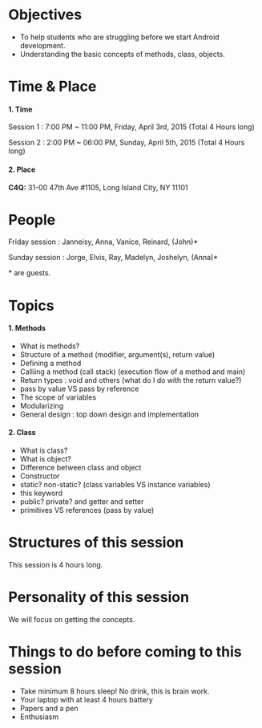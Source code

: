 # Objectives

- To help students who are struggling before we start Android development.
- Understanding the basic concepts of methods, class, objects.

# Time & Place

#### 1. Time

Session 1 : 7:00 PM ~ 11:00 PM, Friday, April 3rd, 2015 (Total 4 Hours long)

Session 2 : 2:00 PM ~ 06:00 PM, Sunday, April 5th, 2015 (Total 4 Hours long)


#### 2. Place
**C4Q:** 31-00 47th Ave #1105, Long Island City, NY 11101


# People

Friday session : Janneisy, Anna, Vanice, Reinard, (John)*

Sunday session : Jorge, Elvis, Ray, Madelyn, Joshelyn, (Anna)*

\* are guests.

# Topics

#### 1. Methods

- What is methods?
- Structure of a method (modifier, argument(s), return value)
- Defining a method
- Calliing a method (call stack) (execution flow of a method and main)
- Return types : void and others (what do I do with the return value?)
- pass by value VS pass by reference
- The scope of variables
- Modularizing
- General design : top down design and implementation

#### 2. Class

- What is class?
- What is object?
- Difference between class and object
- Constructor
- static? non-static? (class variables VS instance variables)
- this keyword
- public? private? and getter and setter
- primitives VS references (pass by value)

# Structures of this session

This session is 4 hours long.

# Personality of this session

We will focus on getting the concepts.

# Things to do before coming to this session

- Take minimum 8 hours sleep! No drink, this is brain work.
- Your laptop with at least 4 hours battery
- Papers and a pen
- Enthusiasm

